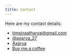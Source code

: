 ```yaml
---
title: Contact
---
```


Here are my contact details:

- [<i class="fa fa-envelope"></i>   timsinaatharva@gmail.com](https://mail.google.com/mail/?view=cm&fs=1&to=timsinaatharva@gmail.com)
- [<i class="fa fa-instagram"></i>   \@axarva_27](https://www.instagram.com/atharva_timsina/)
- [<i class="fa fa-github"></i>  Axarva](https://github.com/Axarva)
- [<i class="fa fa-coffee"></i>  Buy me a coffee](https://ko-fi.com/axarva0327)
